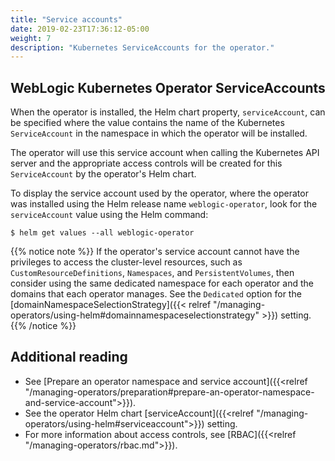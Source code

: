 ```yaml
---
title: "Service accounts"
date: 2019-02-23T17:36:12-05:00
weight: 7
description: "Kubernetes ServiceAccounts for the operator."
---
```


## WebLogic Kubernetes Operator ServiceAccounts

When the operator is installed, the Helm chart property, `serviceAccount`, can
be specified where the value contains the name of the Kubernetes `ServiceAccount`
in the namespace in which the operator will be installed.

The operator will use this service account when calling the Kubernetes API server
and the appropriate access controls will be created for this `ServiceAccount` by
the operator's Helm chart.

To display the service account used by the operator,
where the operator was installed using the Helm release name `weblogic-operator`,
look for the `serviceAccount` value using the Helm command:

```shell
$ helm get values --all weblogic-operator
```

{{% notice note %}}
If the operator's service account cannot have the privileges to access the cluster-level resources,
such as `CustomResourceDefinitions`, `Namespaces`, and `PersistentVolumes`,
then consider using the same dedicated namespace for each operator
and the domains that each operator manages.
See the `Dedicated` option for the
[domainNamespaceSelectionStrategy]({{< relref "/managing-operators/using-helm#domainnamespaceselectionstrategy" >}})
setting.
{{% /notice %}}

## Additional reading

* See [Prepare an operator namespace and service account]({{<relref "/managing-operators/preparation#prepare-an-operator-namespace-and-service-account">}}).
* See the operator Helm chart [serviceAccount]({{<relref "/managing-operators/using-helm#serviceaccount">}})
  setting.
* For more information about access controls, see [RBAC]({{<relref "/managing-operators/rbac.md">}}).
